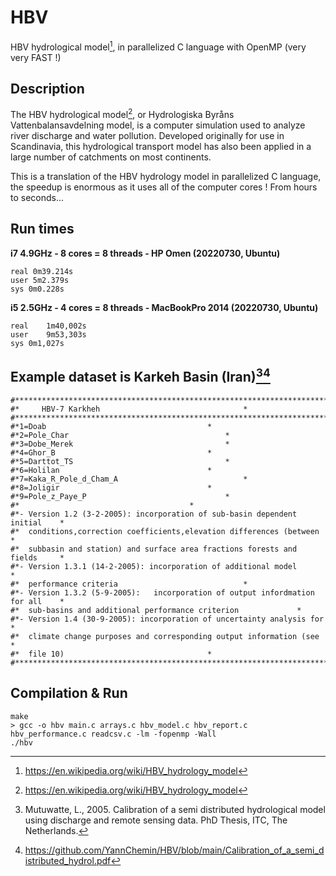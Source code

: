 # HBV
HBV hydrological model[^1], in parallelized C language with OpenMP (very very FAST !)

## Description

The HBV hydrological model[^1], or Hydrologiska Byråns Vattenbalansavdelning model, is a computer simulation used to analyze river discharge and water pollution. Developed originally for use in Scandinavia, this hydrological transport model has also been applied in a large number of catchments on most continents.

This is a translation of the HBV hydrology model in parallelized C language, the speedup is enormous as it uses all of the computer cores ! From hours to seconds...

## Run times

**i7 4.9GHz - 8 cores = 8 threads - HP Omen (20220730, Ubuntu)**

```
real 0m39.214s
user 5m2.379s
sys 0m0.228s
```

**i5 2.5GHz - 4 cores = 8 threads - MacBookPro 2014 (20220730, Ubuntu)**

```
real	1m40,002s
user	9m53,303s
sys	0m1,027s
```

## Example dataset is Karkeh Basin (Iran)[^2][^3] 

```
#********************************************************************************
#*     HBV-7 Karkheh								*
#********************************************************************************
#*1=Doab									*
#*2=Pole_Char									*
#*3=Dobe_Merek									*
#*4=Ghor_B									*
#*5=Darttot_TS									*
#*6=Holilan									*
#*7=Kaka_R_Pole_d_Cham_A							*
#*8=Joligir									*
#*9=Pole_z_Paye_P								*
#*										*
#*- Version 1.2 (3-2-2005): incorporation of sub-basin dependent initial	*
#*	conditions,correction coefficients,elevation differences (between	*
#*	subbasin and station) and surface area fractions forests and fields 	*
#*- Version 1.3.1 (14-2-2005): incorporation of additional model 		*
#*	performance criteria							*
#*- Version 1.3.2 (5-9-2005):	incorporation of output infordmation for all	*
#*	sub-basins and additional performance criterion				*
#*- Version 1.4 (30-9-2005): incorporation of uncertainty analysis for		*
#*	climate change purposes and corresponding output information (see	*
#*	file 10)								*
#********************************************************************************
```

## Compilation & Run

```
make
> gcc -o hbv main.c arrays.c hbv_model.c hbv_report.c hbv_performance.c readcsv.c -lm -fopenmp -Wall
./hbv
```



[^1]: https://en.wikipedia.org/wiki/HBV_hydrology_model
[^2]: Mutuwatte, L., 2005. Calibration of a semi distributed hydrological model using discharge and remote sensing data. PhD Thesis, ITC, The Netherlands.
[^3]: https://github.com/YannChemin/HBV/blob/main/Calibration_of_a_semi_distributed_hydrol.pdf
